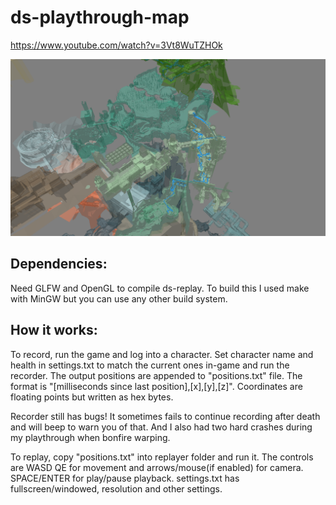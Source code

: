 # ds-playthrough-map

https://www.youtube.com/watch?v=3Vt8WuTZHOk

![alt text](https://raw.githubusercontent.com/Kvel2D/ds-playthrough-map/master/screenshot.png)

## Dependencies:

Need GLFW and OpenGL to compile ds-replay.
To build this I used make with MinGW but you can use any other build system.

## How it works:

To record, run the game and log into a character. Set character name and health in settings.txt to match the current ones in-game and run the recorder. The output positions are appended to "positions.txt" file. The format is "[milliseconds since last position],[x],[y],[z]". Coordinates are floating points but written as hex bytes.

Recorder still has bugs! It sometimes fails to continue recording after death and will beep to warn you of that.
And I also had two hard crashes during my playthrough when bonfire warping.

To replay, copy "positions.txt" into replayer folder and run it. The controls are WASD QE for movement and arrows/mouse(if enabled) for camera. SPACE/ENTER for play/pause playback. settings.txt has fullscreen/windowed, resolution and other settings.
